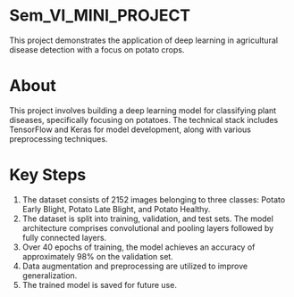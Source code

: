 # Sem_VI_MINI_PROJECT
This project demonstrates the application of deep learning in agricultural disease detection with a focus on potato crops.

# About
This project involves building a deep learning model for classifying plant diseases, specifically focusing on potatoes. The technical stack includes TensorFlow and Keras for model development, along with various preprocessing techniques. 


# Key Steps
1) The dataset consists of 2152 images belonging to three classes: Potato Early Blight, Potato Late Blight, and Potato Healthy.
2) The dataset is split into training, validation, and test sets. The model architecture comprises convolutional and pooling layers followed by fully connected layers.
3) Over 40 epochs of training, the model achieves an accuracy of approximately 98% on the validation set.
4) Data augmentation and preprocessing are utilized to improve generalization.
5) The trained model is saved for future use.


